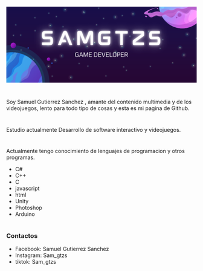 ![banner](./img/SAMGTZS.png)
#
Soy Samuel Gutierrez Sanchez , amante del contenido multimedia y de los videojuegos, lento para todo tipo de cosas y esta es mi pagina de Github.
#
Estudio actualmente Desarrollo de software interactivo y videojuegos.
#

Actualmente tengo conocimiento de lenguajes de programacion y otros programas.
- C#
- C++
- C
- javascript
- html
- Unity
- Photoshop
- Arduino

#

### Contactos

- Facebook: Samuel Gutierrez Sanchez
- Instagram: Sam_gtzs
- tiktok: Sam_gtzs